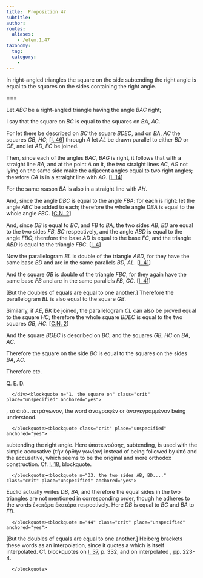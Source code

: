 ```yaml
---
title:  Proposition 47
subtitle:
author:
routes:
  aliases:
    - /elem.1.47
taxonomy:
  tag:
  category:
    -
---
```


In right-angled triangles the square on the side subtending the right angle is equal to the squares on the sides containing the right angle.

===

<p>Let <em>ABC</em> be a right-angled triangle having the angle <lb n="5"/><em>BAC</em> right;</p>


<p>I say that the square on <em>BC</em> is equal to the squares on <em>BA</em>, <em>AC</em>.</p>


<p>For let there be described on <em>BC</em> the square <em>BDEC</em>, <lb n="10"/>and on <em>BA</em>, <em>AC</em> the squares <em>GB</em>, <em>HC</em>; [<a href="/elem.1.46">I. 46</a>] through <em>A</em> let <em>AL</em> be drawn parallel to either <em>BD</em> or <em>CE</em>, and let <em>AD</em>, <em>FC</em> be joined.
<lb n="15"/></p>


<p>Then, since each of the angles <em>BAC</em>, <em>BAG</em> is right, it follows that with a straight line <em>BA</em>, and at the point <em>A</em> on it, the two straight lines <lb n="20"/><em>AC</em>, <em>AG</em> not lying on the same side make the adjacent angles equal to two right angles; <span class="center">therefore <em>CA</em> is in a straight line with <em>AG</em>. [<a href="/elem.1.14">I. 14</a>]</span>
<lb n="25"/></p>


<p>For the same reason <span class="center"><em>BA</em> is also in a straight line with <em>AH</em>.</span></p>


<p>And, since the angle <em>DBC</em> is equal to the angle <em>FBA</em>: for each is right: let the angle <em>ABC</em> be added to each; <lb n="30"/><span class="center">therefore the whole angle <em>DBA</em> is equal to the whole angle <em>FBC</em>. [<a href="/elem.1.c.n.2">C.N. 2</a>]</span>
<pb n="350"/></p>


<p>And, since <em>DB</em> is equal to <em>BC</em>, and <em>FB</em> to <em>BA</em>, the two sides <em>AB</em>, <em>BD</em> are equal to the two sides <em>FB</em>, <em>BC</em> respectively, <lb n="35"/><span class="center">and the angle <em>ABD</em> is equal to the angle <em>FBC</em>; therefore the base <em>AD</em> is equal to the base <em>FC</em>, and the triangle <em>ABD</em> is equal to the triangle <em>FBC</em>. [<a href="/elem.1.4">I. 4</a>]</span></p>


<p>Now the parallelogram <em>BL</em> is double of the triangle <em>ABD</em>, for they have the same base <em>BD</em> and are in the same parallels <lb n="40"/><em>BD</em>, <em>AL</em>. [<a href="/elem.1.41">I. 41</a>]</p>


<p>And the square <em>GB</em> is double of the triangle <em>FBC</em>, for they again have the same base <em>FB</em> and are in the same parallels <em>FB</em>, <em>GC</em>. [<a href="/elem.1.41">I. 41</a>]</p>


<p>[But the doubles of equals are equal to one another.] <lb n="45"/><span class="center">Therefore the parallelogram <em>BL</em> is also equal to the square <em>GB</em>.</span></p>


<p>Similarly, if <em>AE</em>, <em>BK</em> be joined, the parallelogram <em>CL</em> can also be proved equal to the square <em>HC</em>; <lb n="50"/><span class="center">therefore the whole square <em>BDEC</em> is equal to the two squares <em>GB</em>, <em>HC</em>. [<a href="/elem.1.c.n.2">C.N. 2</a>]</span></p>


<p>And the square <em>BDEC</em> is described on <em>BC</em>, <span class="center">and the squares <em>GB</em>, <em>HC</em> on <em>BA</em>, <em>AC</em>.</span></p>


<p>Therefore the square on the side <em>BC</em> is equal to the <lb n="55"/>squares on the sides <em>BA</em>, <em>AC</em>.</p>


<p>Therefore etc.</p>

<div class="QED">

<p>Q. E. D.</p>

      </div><blockquote n="1. the square on" class="crit" place="unspecified" anchored="yes">

<p>, <foreign lang="greek">τὸ ἀπὸ...τετρἁγωνον</foreign>, the word <foreign lang="greek">ἀναγραφέν</foreign> or <foreign lang="greek">ἀναγεγραμμένον</foreign> being understood.</p>

      </blockquote><blockquote class="crit" place="unspecified" anchored="yes">

<p><span class="bold">subtending the right angle.</span> Here <foreign lang="greek">ὑποτεινούσης</foreign>, <quote>subtending,</quote>
 is used with the simple accusative (<foreign lang="greek">τὴν ὀρθὴν γωνίαν</foreign>) instead of being followed by <foreign lang="greek">ὑπό</foreign> and the accusative, which seems to be the original and more orthodox construction. Cf. <a href="/elem.1.18">I. 18</a>, blockquote.</p>

      </blockquote><blockquote n="33. the two sides AB, BD...." class="crit" place="unspecified" anchored="yes">

<p>Euclid actually writes <quote><em>DB</em>, <em>BA</em>,</quote>
 and therefore the equal sides in the two triangles are not mentioned in corresponding order, though he adheres to the words <foreign lang="greek">ἑκατέρα ἑκατέρα</foreign> <quote>respectively.</quote>
 Here <em>DB</em> is equal to <em>BC</em> and <em>BA</em> to <em>FB</em>.</p>

      </blockquote><blockquote n="44" class="crit" place="unspecified" anchored="yes">

<p>[<span class="bold">But the doubles of equals are equal to one another.</span>] Heiberg brackets these words as an interpolation, since it quotes a <title>Common Notion</title> which is itself interpolated. Cf. blockquotes on <a href="/elem.1.37">I. 37</a>, p. 332, and on interpolated <title>Common Notions</title>, pp. 223-4.</p>

      </blockquote>

